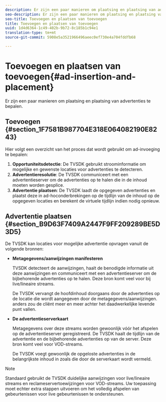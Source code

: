 ```yaml
---
description: Er zijn een paar manieren om plaatsing en plaatsing van advertenties te bepalen.
seo-description: Er zijn een paar manieren om plaatsing en plaatsing van advertenties te bepalen.
seo-title: Toevoegen en plaatsen van toevoegen
title: Toevoegen en plaatsen van toevoegen
uuid: 1d4d6364-1c49-402b-9b72-8c185b1c94e1
translation-type: tm+mt
source-git-commit: 5908e5a3521966496aeec0ef730e4a704fddfb68

---
```



# Toevoegen en plaatsen van toevoegen{#ad-insertion-and-placement}

Er zijn een paar manieren om plaatsing en plaatsing van advertenties te bepalen.

## Toevoegen {#section_1F7581B987704E318E064082190E8243}

Hier volgt een overzicht van het proces dat wordt gebruikt om ad-invoeging te bepalen:

1. **Opportuniteitsdetectie**: De TVSDK gebruikt stroominformatie om mogelijke en gewenste locaties voor advertenties te detecteren.
1. **Advertentieresolutie**: De TVSDK communiceert met een advertentieserver om de advertenties op te halen die in de inhoud moeten worden gesplice.
1. **Advertentie plaatsen**: De TVSDK laadt de opgegeven advertenties en plaatst deze in ad-hoconderbrekingen op de tijdlijn van de inhoud op de opgegeven locaties en berekent de virtuele tijdlijn indien nodig opnieuw.

## Advertentie plaatsen {#section_B9D63F7409A2447F9FF209289BE5D3D5}

De TVSDK kan locaties voor mogelijke advertentie opvragen vanuit de volgende bronnen:

* **Metagegevens/aanwijzingen manifesteren**

   TVSDK detecteert de aanwijzingen, haalt de benodigde informatie uit deze aanwijzingen en communiceert met een advertentieserver om de bijbehorende advertenties op te halen. Deze bron komt veel voor bij live/lineaire streams.

   De TVSDK vervangt de hoofdinhoud doorgaans door de advertenties op de locatie die wordt aangegeven door de metagegevens/aanwijzingen. anders zou de cliënt meer en meer achter het daadwerkelijke levende punt vallen.

* **De advertentieserverkaart**

   Metagegevens over deze streams worden gewoonlijk vóór het afspelen op de advertentieserver geregistreerd. De TVSDK haalt de tijdlijn van de advertentie en de bijbehorende advertenties op van de server. Deze bron komt veel voor VOD-streams.

   De TVSDK voegt gewoonlijk de opgeloste advertenties in de belangrijkste inhoud in zoals die door de serverkaart wordt vermeld.

>[!NOTE]
>
>Standaard gebruikt de TVSDK duidelijke aanwijzingen voor live/lineaire streams en reclameservertoewijzingen voor VOD-streams. Uw toepassing moet echter extra stappen uitvoeren om het volledig afspelen van gebeurtenissen voor live gebeurtenissen te ondersteunen.

